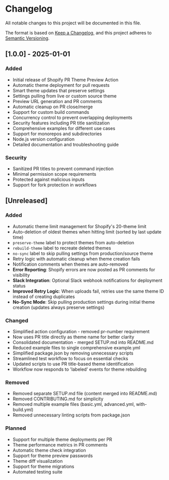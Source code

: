 # Changelog

All notable changes to this project will be documented in this file.

The format is based on [Keep a Changelog](https://keepachangelog.com/en/1.0.0/),
and this project adheres to [Semantic Versioning](https://semver.org/spec/v2.0.0.html).

## [1.0.0] - 2025-01-01

### Added
- Initial release of Shopify PR Theme Preview Action
- Automatic theme deployment for pull requests
- Smart theme updates that preserve settings
- Settings pulling from live or custom source theme
- Preview URL generation and PR comments
- Automatic cleanup on PR close/merge
- Support for custom build commands
- Concurrency control to prevent overlapping deployments
- Security features including PR title sanitization
- Comprehensive examples for different use cases
- Support for monorepos and subdirectories
- Node.js version configuration
- Detailed documentation and troubleshooting guide

### Security
- Sanitized PR titles to prevent command injection
- Minimal permission scope requirements
- Protected against malicious inputs
- Support for fork protection in workflows

## [Unreleased]

### Added
- Automatic theme limit management for Shopify's 20-theme limit
- Auto-deletion of oldest themes when hitting limit (sorted by last update time)
- `preserve-theme` label to protect themes from auto-deletion
- `rebuild-theme` label to recreate deleted themes
- `no-sync` label to skip pulling settings from production/source theme
- Retry logic with automatic cleanup when theme creation fails
- Notification comments when themes are auto-removed
- **Error Reporting**: Shopify errors are now posted as PR comments for visibility
- **Slack Integration**: Optional Slack webhook notifications for deployment status
- **Improved Retry Logic**: When uploads fail, retries use the same theme ID instead of creating duplicates
- **No-Sync Mode**: Skip pulling production settings during initial theme creation (updates always preserve settings)

### Changed
- Simplified action configuration - removed pr-number requirement
- Now uses PR title directly as theme name for better clarity
- Consolidated documentation - merged SETUP.md into README.md
- Reduced example files to single comprehensive example.yml
- Simplified package.json by removing unnecessary scripts
- Streamlined test workflow to focus on essential checks
- Updated scripts to use PR title-based theme identification
- Workflow now responds to 'labeled' events for theme rebuilding

### Removed
- Removed separate SETUP.md file (content merged into README.md)
- Removed CONTRIBUTING.md for simplicity
- Removed multiple example files (basic.yml, advanced.yml, with-build.yml)
- Removed unnecessary linting scripts from package.json

### Planned
- Support for multiple theme deployments per PR
- Theme performance metrics in PR comments
- Automatic theme check integration
- Support for theme preview passwords
- Theme diff visualization
- Support for theme migrations
- Automated testing suite
